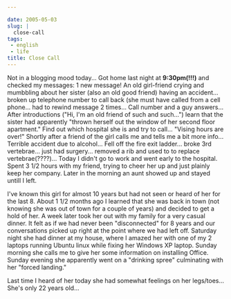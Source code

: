 ```yaml
---

date: 2005-05-03
slug: |
  close-call
tags:
 - english
 - life
title: Close Call
---
```


Not in a blogging mood today... Got home last night at **9:30pm(!!!)**
and checked my messages: 1 new message! An old girl-friend crying and
mumbbling about her sister (also an old good friend) having an
accident... broken up telephone number to call back (she must have
called from a cell phone... had to rewind message 2 times... Call number
and a guy answers... After introductions ("Hi, I'm an old friend of such
and such...") learn that the sister had apparently "thrown herself out
the window of her second floor apartment." Find out which hospital she
is and try to call... "Vising hours are over!" Shortly after a friend of
the girl calls me and tells me a bit more info... Terrible accident due
to alcohol... Fell off the fire exit ladder... broke 3rd vertebrae...
just had surgery... removed a rib and used to to replace
vertebrae(????)... Today I didn't go to work and went early to the
hospital. Spent 3 1/2 hours with my friend, trying to cheer her up and
just plainly keep her company. Later in the morning an aunt showed up
and stayed untill I left.

I've known this girl for almost 10 years but had not seen or heard of
her for the last 8. About 1 1/2 months ago I learned that she was back
in town (not knowing she was out of town for a couple of years) and
decided to get a hold of her. A week later took her out with my family
for a very casual dinner. It felt as if we had never been "disconnected"
for 8 years and our conversations picked up right at the point where we
had left off. Saturday night she had dinner at my house, where I amazed
her with one of my 2 laptops running Ubuntu linux while fixing her
Windows XP laptop. Sunday morning she calls me to give her some
information on installing Office. Sunday evening she apparently went on
a "drinking spree" culminating with her "forced landing."

Last time I heard of her today she had somewhat feelings on her
legs/toes... She's only 22 years old...
